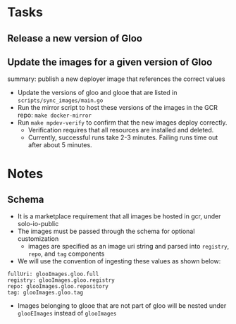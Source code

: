 # Tasks

## Release a new version of Gloo

## Update the images for a given version of Gloo

summary: publish a new deployer image that references the correct values

- Update the versions of gloo and glooe that are listed in `scripts/sync_images/main.go`
- Run the mirror script to host these versions of the images in the GCR repo: `make docker-mirror`
- Run `make mpdev-verify` to confirm that the new images deploy correctly.
  - Verification requires that all resources are installed and deleted.
  - Currently, successful runs take 2-3 minutes. Failing runs time out after about 5 minutes.

# Notes

## Schema

- It is a marketplace requirement that all images be hosted in gcr, under solo-io-public
- The images must be passed through the schema for optional customization
  - images are specified as an image uri string and parsed into `registry`, `repo`, and `tag` components
- We will use the convention of ingesting these values as shown below:
```
fullUri: glooImages.gloo.full
registry: glooImages.gloo.registry
repo: glooImages.gloo.repository
tag: glooImages.gloo.tag
```
- Images belonging to glooe that are not part of gloo will be nested under `glooEImages` instead of `glooImages`
